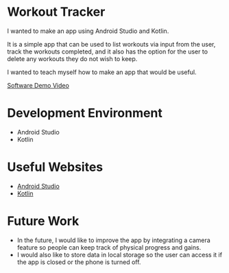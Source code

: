    # Workout Tracker

I wanted to make an app using Android Studio and Kotlin.

It is a simple app that can be used to list workouts via input from the user, track the workouts
completed, and it also has the option for the user to delete any workouts they do not wish to keep. 

I wanted to teach myself how to make an app that would be useful. 


[Software Demo Video](https://youtu.be/lhldqXlXk98)

# Development Environment

* Android Studio 
* Kotlin



# Useful Websites

* [Android Studio](https://developer.android.com/studio)
* [Kotlin](https://kotlinlang.org/)

# Future Work


* In the future, I would like to improve the app by integrating a camera feature so people can keep 
track of physical progress and gains.
* I would also like to store data in local storage so the user can access it if the app is closed or
the phone is turned off. 